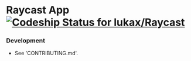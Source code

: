 Raycast App [ ![Codeship Status for lukax/Raycast](https://codeship.io/projects/0fdf9750-0fb3-0132-1c34-2204b975dd06/status?branch=master)](https://codeship.io/projects/32697)
=======

### Development

 - See 'CONTRIBUTING.md'.